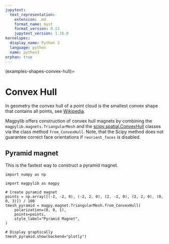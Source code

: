 ```yaml
---
jupytext:
  text_representation:
    extension: .md
    format_name: myst
    format_version: 0.13
    jupytext_version: 1.16.0
kernelspec:
  display_name: Python 3
  language: python
  name: python3
orphan: true
---
```


(examples-shapes-convex-hull)=

# Convex Hull

In geometry the convex hull of a point cloud is the smallest convex shape that contains all points, see [Wikipedia](https://en.wikipedia.org/wiki/Convex_hull).

Magpylib offers construction of convex hull magnets by combining the `magpylib.magnets.TriangularMesh` and the [scipy.spatial.ConvexHull](https://docs.scipy.org/doc/scipy/reference/generated/scipy.spatial.ConvexHull.html) classes via the class method `from_ConvexHull`. Note, that the Scipy method does not guarantee correct face orientations if `reorient_faces` is disabled.

## Pyramid magnet

This is the fastest way to construct a pyramid magnet.

```{code-cell} ipython3
import numpy as np

import magpylib as magpy

# Create pyramid magnet
points = np.array([(-2, -2, 0), (-2, 2, 0), (2, -2, 0), (2, 2, 0), (0, 0, 3)]) / 100
tmesh_pyramid = magpy.magnet.TriangularMesh.from_ConvexHull(
    polarization=(0, 0, 1),
    points=points,
    style_label="Pyramid Magnet",
)

# Display graphically
tmesh_pyramid.show(backend="plotly")
```

```{code-cell} ipython3

```
